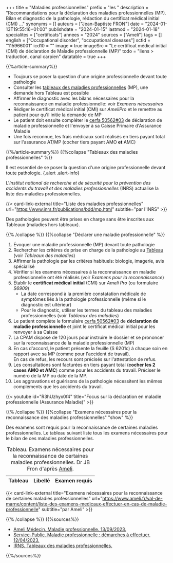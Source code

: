 +++
title = "Maladies professionnelles"
prefix = "les "
description = "Recommandations pour la déclaration des maladies professionnelles (MP). Bilan et diagnostic de la pathologie, rédaction du certificat médical initial (CMI) ..."
synonyms = []
auteurs = ["Jean-Baptiste FRON"]
date = "2024-01-13T19:55:16+01:00"
publishdate = "2024-01-15"
lastmod = "2024-01-18"
specialites = ["certificats"]
annees = "2024"
sources = ["Ameli"]
tags = []
english = ["Occupational disorder", "occupational diseases"]
sctid = "115966001"
icd10 = ""
image = true
imageSrc = "Le certificat médical initial (CMI) de déclaration de Maladie professionnelle (MP)"
todo = "liens > traduction, canal carpien"
datatable = true
+++

{{%article-summary%}}

- Toujours se poser la question d'une origine professionnelle devant toute pathologie
- Consulter les [tableaux des maladies professionnelles](https://www.inrs.fr/publications/bdd/mp.html) (MP), une demande hors Tableau est possible
- Affirmer le diagnostic avec les bilans nécessaires pour la reconnaissance en maladie professionnelle: voir *Examens nécessaires*
- Rédiger le certificat médical initial (CMI) sur *AmeliPro* et le remettre au patient pour qu'il initie la demande de MP
- Le patient doit ensuite compléter le [cerfa 50562#03](https://www.ameli.fr/sites/default/files/formulaires/133/s6100.pdf) de déclaration de maladie professionnelle et l'envoyer à sa Caisse Primaire d'Assurance Maladie
- Une fois reconnue, les frais médicaux sont réalisés en tiers payant total sur l'assurance AT/MP (cocher tiers payant AMO **et** AMC)

{{%/article-summary%}}
{{%collapse "Tableaux des maladies professionnelles" %}}

Il est essentiel de se poser la question d'une origine professionnelle devant toute pathologie.
{.alert .alert-info}

L'*Institut national de recherche et de sécurité pour la prévention des accidents du travail et des maladies professionnelles* (INRS) actualise la liste des maladies professionnelles.

{{< card-link-external title="Liste des maladies professionnelles" url="https://www.inrs.fr/publications/bdd/mp.html" subtitle="par l'INRS" >}}

Des pathologies peuvent être prises en charge sans être inscrites aux Tableaux (maladies hors tableaux).

{{% /collapse %}}
{{%collapse "Déclarer une maladie professionnelle" %}}

1. Évoquer une maladie professionnelle (MP) devant toute pathologie
2. Rechercher les critères de prise en charge de la pathologie au [Tableau](https://www.inrs.fr/publications/bdd/mp.html) (voir *Tableaux des maladies*)
3. Affirmer la pathologie par les critères habituels: biologie, imagerie, avis spécialisé
4. Vérifier si les examens nécessaires à la reconnaissance en maladie professionnelle ont été réalisés (voir *Examens pour la reconnaissance*)
5. Établir le **certificat médical initial** (CMI) sur *Ameli Pro* (ou formulaire *S6909*)
    - La date correspond à la première constatation médicale de symptômes liés à la pathologie professionnelle (même si le diagnostic est ultérieur)
    - Pour le diagnostic, utiliser les termes du tableau des maladies professionnelles (voir *Tableaux des maladies*)
6. Le patient complète le formulaire [cerfa 50562#03](https://www.ameli.fr/sites/default/files/formulaires/133/s6100.pdf) de **déclaration de maladie professionnelle** et joint le certificat médical initial pour les renvoyer à sa Caisse
7. La CPAM dispose de 120 jours pour instruire le dossier et se prononcer sur la reconnaissance de la maladie professionnelle (MP)
8. En cas d'accord, le patient présente la feuille (S 6201c) à chaque soin en rapport avec sa MP (comme pour l'accident de travail).  
  En cas de refus, les recours sont précisés sur l'attestation de refus.
9. Les consultations sont facturées en tiers payant total (**cocher les 2 cases AMO et AMC**) comme pour les accidents du travail. Préciser le numéro de la MP ou date de la MP.
10. Les aggravations et guérisons de la pathologie nécessitent les mêmes compléments que les accidents du travail.

{{< youtube id="R3hUzhyx0f4" title="Focus sur la déclaration en maladie professionnelle (Assurance Maladie)" >}}

{{% /collapse %}}
{{%collapse "Examens nécessaires pour la reconnaissance des maladies professionnelles" "show" %}}

Des examens sont requis pour la reconnaissance de certaines maladies professionnelles. Le tableau suivant liste tous les examens nécessaires pour le bilan de ces maladies professionnelles.

<script type="application/ld+json">{"@context": "https://schema.org","@type": "Table","about": "Examens nécessaires pour la reconnaissance de certaines maladies professionnelles. Dr JB Fron d'après Ameli."}</script>
<table id="table-mp" class="table">
<caption><span class="font-weight-bold">Tableau.</span> Examens nécessaires pour la reconnaissance de certaines maladies professionnelles. Dr JB Fron d'après <a href="https://www.ameli.fr/val-de-marne/content/liste-des-examens-medicaux-effectuer-en-cas-de-maladie-professionnelle" rel="external nofollow noopener">Ameli</a>.</caption>
<thead>
  <tr>
    <th scope="col">Tableau</th>
    <th scope="col">Libellé</th>
    <th scope="col">Examen requis</th>
  </tr>
</thead>
</table>
<script>
  // Anses
window.addEventListener('load', () => {
  $(function () {
    $('#table-mp').DataTable({
      ajax: '/data/maladie-professionnelle.json',
      columns: [
        { data: 'TABLEAU_MP' },
        { data: 'LIBELLE' },
        { data: 'EXAMEN' }
      ]
    })
  })
})
</script>

{{< card-link-external title="Examens nécessaires pour la reconnaissance de certaines maladies professionnelles" url="https://www.ameli.fr/val-de-marne/content/liste-des-examens-medicaux-effectuer-en-cas-de-maladie-professionnelle" subtitle="par Ameli" >}}

{{% /collapse %}}
{{%sources%}}

- [Ameli Médecin. Maladie professionnelle. 13/09/2023.](https://www.ameli.fr/val-de-marne/medecin/exercice-liberal/prise-charge-situation-type-soin/situation-patient-mp/maladies-professionnelles)
- [Service-Public. Maladie professionnelle : démarches à effectuer. 12/04/2023.](https://www.service-public.fr/particuliers/vosdroits/F176)
- [IRNS. Tableaux des maladies professionnelles.](https://www.inrs.fr/publications/bdd/mp.html)

{{%/sources%}}
